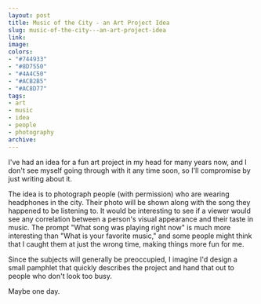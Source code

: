 ```yaml
---
layout: post
title: Music of the City - an Art Project Idea
slug: music-of-the-city---an-art-project-idea
link: 
image: 
colors:
- "#744933"
- "#8D7550"
- "#4A4C50"
- "#ACB2B5"
- "#AC8D77"
tags:
- art
- music
- idea
- people
- photography
archive: 
---
```


I've had an idea for a fun art project in my head for many years now, and I don't see myself going through with it any time soon, so I'll compromise by just writing about it.

The idea is to photograph people (with permission) who are wearing headphones in the city. Their photo will be shown along with the song they happened to be listening to. It would be interesting to see if a viewer would see any correlation between a person's visual appearance and their taste in music. The prompt "What song was playing right now" is much more interesting than "What is your favorite music," and some people might think that I caught them at just the wrong time, making things more fun for me.

Since the subjects will generally be preoccupied, I imagine I'd design a small pamphlet that quickly describes the project and hand that out to people who don't look too busy.

Maybe one day.
